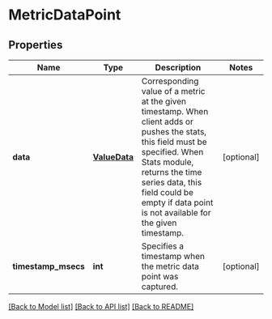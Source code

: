 # MetricDataPoint

## Properties
Name | Type | Description | Notes
------------ | ------------- | ------------- | -------------
**data** | [**ValueData**](ValueData.md) | Corresponding value of a metric at the given timestamp. When client adds or pushes the stats, this field must be specified. When Stats module, returns the time series data, this field could be empty if data point is not available for the given timestamp. | [optional] 
**timestamp_msecs** | **int** | Specifies a timestamp when the metric data point was captured. | [optional] 

[[Back to Model list]](../README.md#documentation-for-models) [[Back to API list]](../README.md#documentation-for-api-endpoints) [[Back to README]](../README.md)


